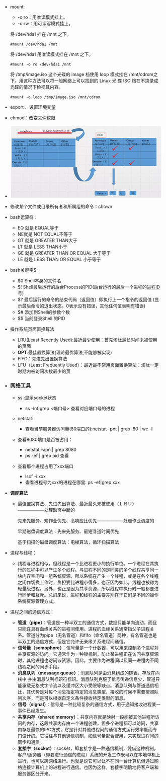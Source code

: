 + mount: 

  + -o ro：用唯读模式挂上。
  + -o rw：用可读写模式挂上。

  将 /dev/hda1 挂在 /mnt 之下。

  ```shell
  #mount /dev/hda1 /mnt
  ```

  将 /dev/hda1 用唯读模式挂在 /mnt 之下。

  ```shell
  #mount -o ro /dev/hda1 /mnt
  ```

  将 /tmp/image.iso 这个光碟的 image 档使用 loop 模式挂在 /mnt/cdrom之下。用这种方法可以将一般网络上可以找到的 Linux 光 碟 ISO 档在不烧录成光碟的情况下检视其内容。

  ```shell
  #mount -o loop /tmp/image.iso /mnt/cdrom
  ```

+ export： 设置环境变量

+ chmod：改变文件权限
  
+ ![1567339970508](../../images/1567339970508.png)
  
+ 修改某个文件或目录所有者和所属组的命令：chown
  
+ bash运算符：
  + EQ 就是 EQUAL等于 
  + NE就是 NOT EQUAL不等于 
  + GT 就是 GREATER THAN大于 
  + LT 就是 LESS THAN小于 
  + GE 就是 GREATER THAN OR EQUAL 大于等于 
  + LE 就是 LESS THAN OR EQUAL 小于等于

+ bash关键字$:
  + $0 Shell本身的文件名
  + $! Shell最后运行的后台Process的PID(后台运行的最后一个进程的[进程ID](https://www.baidu.com/s?wd=进程ID&tn=SE_PcZhidaonwhc_ngpagmjz&rsv_dl=gh_pc_zhidao)号)
  + $?  最后运行的命令的结束代码（返回值）即执行上一个指令的返回值 (显示最后命令的退出状态。0表示没有错误，其他任何值表明有错误)
  + $#  添加到Shell的参数个数
  + $$ 当前登录Shell 的PID

+ 操作系统页面置换算法

  + LRU(Least Recently Used):最近最少使用：首先淘汰最长时间未被使用的页面
  + **OPT**:最佳置换算法(理论最优算法,不能够被实现)
  + FIFO：先进先出置换算法
  + LFU（Least Frequently Used）：最近最不常用页面置换算法：淘汰一定时期内被访问次数最少的页

+ ### 网络工具

  - ss :显示socket状态
    - ss -lnt|grep <端口号>  查看对应端口号的进程
  - netstat:
    - 查看当前服务器访问量(80端口的):netstat -pnt | grep :80 | wc -l
  - 查看8080端口是否被占用：
    - netstat –apn | grep 8080
    - ps -ef | grep  pid 查看

  - 查看那个进程占用了xxx端口
    - lsof -i:xxx
    - 查看进程号为xxx的进程在哪里:
      ps -ef|grep xxx

 + **调度算法**

    + 最佳置换算法、先进先出算法、最近最久未被使用（ＬＲＵ）——————处理缺页中断的

      先来先服务、短作业优先、高响应比优先——————处理作业调度的

      早期磁盘调度算法：先来先服务、最短寻道时间优先

      基于扫描的磁盘调度算法：电梯算法，循环扫描算法

+ 进程与线程：

    + 线程与进程相似，但线程是一个比进程更小的执行单位。一个进程在其执行的过程中可以产生多个线程。与进程不同的是同类的多个线程共享同一块内存空间和一组系统资源，所以系统在产生一个线程，或是在各个线程之间作切换工作时，负担要比进程小得多，也正因为如此，线程也被称为轻量级进程。另外，也正是因为共享资源，所以线程中执行时一般都要进行同步和互斥。总的来说，进程和线程的主要差别在于它们是不同的操作系统资源管理方式。

+ 进程之间的通信方式：

    + **管道（pipe）**：管道是一种半双工的通信方式，数据只能单向流动，而且只能在具有血缘关系的进程间使用。进程的血缘关系通常指父子进程关系。管道分为pipe（无名管道）和fifo（命名管道）两种，有名管道也是半双工的通信方式，但是它允许无亲缘关系进程间通信。
    + **信号量（semophore）**：信号量是一个计数器，可以用来控制多个进程对共享资源的访问。它通常作为一种锁机制，防止某进程正在访问共享资源时，其他进程也访问该资源。因此，主要作为进程间以及同一进程内不同线程之间的同步手段。
    + **消息队列（message queue）**：消息队列是由消息组成的链表，存放在内核中 并由消息队列标识符标识。消息队列克服了信号传递信息少，管道只能承载无格式字节流以及缓冲区大小受限等缺点。消息队列与管道通信相比，其优势是对每个消息指定特定的消息类型，接收的时候不需要按照队列次序，而是可以根据自定义条件接收特定类型的消息。
    + **信号（signal）**：信号是一种比较复杂的通信方式，用于通知接收进程某一事件已经发生。
    + **共享内存（shared memory）**：共享内存就是映射一段能被其他进程所访问的内存，这段共享内存由一个进程创建，但多个进程都可以访问，共享内存是最快的IPC方式，它是针对其他进程间的通信方式运行效率低而专门设计的。它往往与其他通信机制，如信号量配合使用，来实现进程间的同步和通信。
    + **套接字（socket）**：socket，即套接字是一种通信机制，凭借这种机制，客户/服务器（即要进行通信的进程）系统的开发工作既可以在本地单机上进行，也可以跨网络进行。也就是说它可以让不在同一台计算机但通过网络连接计算机上的进程进行通信。也因为这样，套接字明确地将客户端和服务器区分开来。 

  

